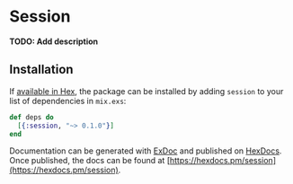 # Session

**TODO: Add description**

## Installation

If [available in Hex](https://hex.pm/docs/publish), the package can be installed
by adding `session` to your list of dependencies in `mix.exs`:

```elixir
def deps do
  [{:session, "~> 0.1.0"}]
end
```

Documentation can be generated with [ExDoc](https://github.com/elixir-lang/ex_doc)
and published on [HexDocs](https://hexdocs.pm). Once published, the docs can
be found at [https://hexdocs.pm/session](https://hexdocs.pm/session).

